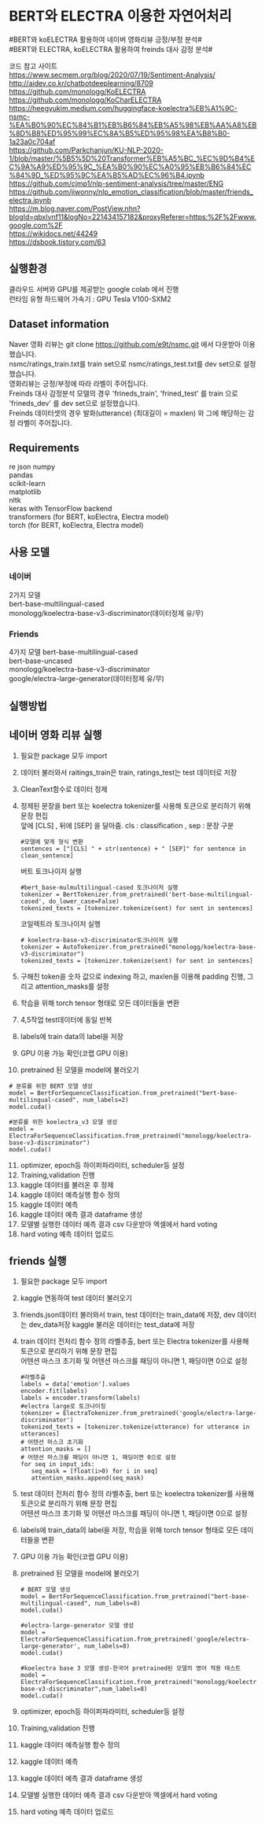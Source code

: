 # BERT와 ELECTRA 이용한 자연어처리
#BERT와 koELECTRA 활용하여 네이버 영화리뷰 긍정/부정 분석#  
#BERT와 ELECTRA, koELECTRA 활용하여 freinds 대사 감정 분석#   

코드 참고 사이트  
https://www.secmem.org/blog/2020/07/19/Sentiment-Analysis/  
http://aidev.co.kr/chatbotdeeplearning/8709  
https://github.com/monologg/KoELECTRA  
https://github.com/monologg/KoCharELECTRA  
https://heegyukim.medium.com/huggingface-koelectra%EB%A1%9C-nsmc-%EA%B0%90%EC%84%B1%EB%B6%84%EB%A5%98%EB%AA%A8%EB%8D%B8%ED%95%99%EC%8A%B5%ED%95%98%EA%B8%B0-1a23a0c704af  
https://github.com/Parkchanjun/KU-NLP-2020-1/blob/master/%5B5%5D%20Transformer%EB%A5%BC_%EC%9D%B4%EC%9A%A9%ED%95%9C_%EA%B0%90%EC%A0%95%EB%B6%84%EC%84%9D_%ED%95%9C%EA%B5%AD%EC%96%B4.ipynb     
https://github.com/cjmp1/nlp-sentiment-analysis/tree/master/ENG  
https://github.com/jiwonny/nlp_emotion_classification/blob/master/friends_electra.ipynb    
https://m.blog.naver.com/PostView.nhn?blogId=qbxlvnf11&logNo=221434157182&proxyReferer=https:%2F%2Fwww.google.com%2F    
https://wikidocs.net/44249    
https://dsbook.tistory.com/63    

## 실행환경
클라우드 서버와 GPU를 제공받는 google colab 에서 진행  
런타임 유형 하드웨어 가속기 : GPU Tesla V100-SXM2  

## Dataset information 
Naver 영화 리뷰는 git clone https://github.com/e9t/nsmc.git 에서 다운받아 이용했습니다.   
nsmc/ratings_train.txt를 train set으로 nsmc/ratings_test.txt를  dev set으로 설정했습니다.  
영화리뷰는 긍정/부정에 따라 라벨이 주어집니다.   
Freinds 대사 감정분석 모델의 경우 'frineds_train', 'frined_test' 를 train 으로 'frineds_dev' 를 dev set으로 설정했습니다.   
Freinds 데이터셋의 경우 발화(utterance) (최대길이 = maxlen) 와 그에 해당하는 감정 라벨이 주어집니다.  

## Requirements  
re
json
numpy  
pandas  
scikit-learn  
matplotlib  
nltk  
keras with TensorFlow backend  
transformers (for BERT, koElectra, Electra model)  
torch (for BERT, koElectra, Electra model)  

## 사용 모델  
### 네이버
2가지 모델  
bert-base-multilingual-cased   
monologg/koelectra-base-v3-discriminator(데이터정제 유/무)  

### Friends 
4가지 모델 
bert-base-multilingual-cased  
bert-base-uncased  
monologg/koelectra-base-v3-discriminator  
google/electra-large-generator(데이터정제 유/무)    


## 실행방법

## 네이버 영화 리뷰 실행 
1. 필요한 package 모두 import  
2. 데이터 불러와서 raitings_train은 train, ratings_test는 test 데이터로 저장
3. CleanText함수로 데이터 정제  
4. 정제된 문장을 bert 또는 koelectra tokenizer를 사용해 토큰으로 분리하기 위해 문장 편집   
    앞에 [CLS] , 뒤에 [SEP] 을 달아줌. cls : classification , sep : 문장 구분 
   
   ```
   #모델에 맞게 형식 변환  
   sentences = ["[CLS] " + str(sentence) + " [SEP]" for sentence in clean_sentence]
   ```
 
   버트 토크나이저 실행
   
   ```
   #bert_base-mulmultilingual-cased 토크나이저 실행 
   tokenizer = BertTokenizer.from_pretrained('bert-base-multilingual-cased', do_lower_case=False)
   tokenized_texts = [tokenizer.tokenize(sent) for sent in sentences]
   ```
   
   코일렉트라 토크나이저 실행
   
   ```
   # koelectra-base-v3-discriminator토크나이저 실행
   tokenizer = AutoTokenizer.from_pretrained("monologg/koelectra-base-v3-discriminator")
   tokenized_texts = [tokenizer.tokenize(sent) for sent in sentences]
   ```
   
 5. 구해진 token을 숫자 값으로 indexing 하고, maxlen을 이용해 padding 진행, 그리고 attention_masks를 설정   
 6. 학습을 위해 torch tensor 형태로 모든 데이터들을 변환  
 7. 4,5작업 test데이터에 동일 반복  
 8. labels에 train data의 label을 저장  
 9. GPU 이용 가능 확인(코랩 GPU 이용)  
 10. pretrained 된 모델을 model에 불러오기
   ```
   # 분류를 위한 BERT 모델 생성
   model = BertForSequenceClassification.from_pretrained("bert-base-multilingual-cased", num_labels=2)
   model.cuda()
   ```
   ```
   #분류를 위한 koelectra_v3 모델 생성
   model = ElectraForSequenceClassification.from_pretrained("monologg/koelectra-base-v3-discriminator")
   model.cuda()
   ```   
11. optimizer, epoch등 하이퍼파라미터, scheduler등 설정  
12. Training,validation 진행  
13. kaggle 데이터를 불러온 후 정제  
14. kaggle 데이터 예측실행 함수 정의  
15. kaggle 데이터 예측   
16. kaggle 데이터 예측 결과 dataframe 생성  
17. 모델별 실행한 데이터 예측 결과 csv 다운받아 엑셀에서 hard voting  
18. hard voting 예측 데이터 업로드   



## friends  실행  
1. 필요한 package 모두 import  
2. kaggle 연동하여 test 데이터 불러오기 
3. friends.json데이터 불러와서 train, test 데이터는 train_data에 저장, dev 데이터는 dev_data저장 kaggle 불러온 데이터는 test_data에 저장  
4. train 데이터 전처리 함수 정의 
   라벨추출, bert 또는 Electra tokenizer를 사용해 토큰으로 분리하기 위해 문장 편집  
   어텐션 마스크 초기화 및 어텐션 마스크를 패딩이 아니면 1, 패딩이면 0으로 설정 
   ```
   #라벨추출 
   labels = data['emotion'].values
   encoder.fit(labels)
   labels = encoder.transform(labels)
   #electra large로 토크나이징
   tokenizer = ElectraTokenizer.from_pretrained('google/electra-large-discriminator')
   tokenized_texts = [tokenizer.tokenize(utterance) for utterance in utterances]
   # 어텐션 마스크 초기화
   attention_masks = []
   # 어텐션 마스크를 패딩이 아니면 1, 패딩이면 0으로 설정
   for seq in input_ids:
      seq_mask = [float(i>0) for i in seq]
      attention_masks.append(seq_mask)
   ```
5. test 데이터 전처리 함수 정의 
   라벨추출, bert 또는 koelectra tokenizer를 사용해 토큰으로 분리하기 위해 문장 편집  
   어텐션 마스크 초기화 및 어텐션 마스크를 패딩이 아니면 1, 패딩이면 0으로 설정  
   
6. labels에 train_data의 label을 저장, 학습을 위해 torch tensor 형태로 모든 데이터들을 변환
7. GPU 이용 가능 확인(코랩 GPU 이용)  
8. pretrained 된 모델을 model에 불러오기
   ```
   # BERT 모델 생성
   model = BertForSequenceClassification.from_pretrained("bert-base-multilingual-cased", num_labels=8)
   model.cuda()
   ```
   ```
   #electra-large-generator 모델 생성
   model = ElectraForSequenceClassification.from_pretrained('google/electra-large-generator', num_labels=8)
   model.cuda()
   ```
   ```
   #koelectra base 3 모델 생성-한국어 pretrained된 모델의 영어 적용 테스트
   model = ElectraForSequenceClassification.from_pretrained("monologg/koelectra-base-v3-discriminator",num_labels=8)
   model.cuda()
   ```   
9. optimizer, epoch등 하이퍼파라미터, scheduler등 설정  
10. Training,validation 진행     
11. kaggle 데이터 예측실행 함수 정의  
12. kaggle 데이터 예측   
13. kaggle 데이터 예측 결과 dataframe 생성  
14. 모델별 실행한 데이터 예측 결과 csv 다운받아 엑셀에서 hard voting    
15. hard voting 예측 데이터 업로드  







